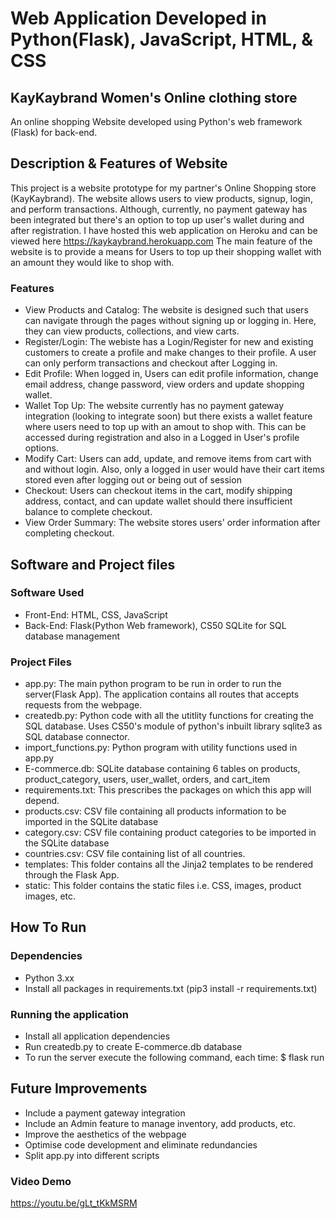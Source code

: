 # Web Application Developed in Python(Flask), JavaScript, HTML, & CSS
## KayKaybrand Women's Online clothing store
An online shopping Website developed using Python's web framework (Flask) for back-end.

## Description & Features of Website
This project is a website prototype for my partner's Online Shopping store (KayKaybrand). The website allows users to view products, signup, login, and perform transactions.
Although, currently, no payment gateway has been integrated but there's an option to top up user's wallet during and after registration. I have hosted this web application on Heroku and can be viewed here https://kaykaybrand.herokuapp.com
The main feature of the website is to provide a means for Users to top up their shopping wallet with an amount they would like to shop with.

### Features
- View Products and Catalog: The website is designed such that users can navigate through the pages without signing up or logging in. Here, they can view products, collections, and view carts.
- Register/Login: The webiste has a Login/Register for new and existing customers to create a profile and make changes to their profile. A user can only perform transactions and checkout after Logging in.
- Edit Profile: When logged in, Users can edit profile information, change email address, change password, view orders and update shopping wallet.
- Wallet Top Up: The website currently has no payment gateway integration (looking to integrate soon) but there exists a wallet feature where users need to top up with an amout to shop with. This can be accessed during registration and also in a Logged in User's profile options.
- Modify Cart: Users can add, update, and remove items from cart with and without login. Also, only a logged in user would have their cart items stored even after logging out or being out of session
- Checkout: Users can checkout items in the cart, modify shipping address, contact, and can update wallet should there insufficient balance to complete checkout.
- View Order Summary: The website stores users' order information after completing checkout.

## Software and Project files
### Software Used
- Front-End: HTML, CSS, JavaScript
- Back-End: Flask(Python Web framework), CS50 SQLite for SQL database management
### Project Files
- app.py: The main python program to be run in order to run the server(Flask App). The application contains all routes that accepts requests from the webpage.
- createdb.py: Python code with all the utitlity functions for creating the SQL database. Uses CS50's module of python's inbuilt library sqlite3 as SQL database connector. 
- import_functions.py: Python program with utility functions used in app.py
- E-commerce.db: SQLite database containing 6 tables on products, product_category, users, user_wallet, orders, and cart_item
- requirements.txt: This prescribes the packages on which this app will depend.
- products.csv: CSV file containing all products information to be imported in the SQLite database
- category.csv: CSV file containing product categories to be imported in the SQLite database
- countries.csv: CSV file containing list of all countries.
- templates: This folder contains all the Jinja2 templates to be rendered through the Flask App.
- static: This folder contains the static files i.e. CSS, images, product images, etc.

## How To Run
### Dependencies
- Python 3.xx
- Install all packages in requirements.txt (pip3 install -r requirements.txt)

### Running the application
- Install all application dependencies 
- Run createdb.py to create E-commerce.db database
- To run the server execute the following command, each time:
    $ flask run
    
## Future Improvements
- Include a payment gateway integration
- Include an Admin feature to manage inventory, add products, etc.
- Improve the aesthetics of the webpage
- Optimise code development and eliminate redundancies
- Split app.py into different scripts 

### Video Demo
https://youtu.be/gLt_tKkMSRM
